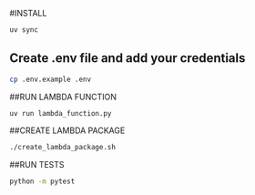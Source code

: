 
#INSTALL

```bash
uv sync
```
## Create .env file and add your credentials

```bash
cp .env.example .env
```

##RUN LAMBDA FUNCTION

```bash
uv run lambda_function.py
```

##CREATE LAMBDA PACKAGE

```bash
./create_lambda_package.sh
```

##RUN TESTS

```bash
python -m pytest
```